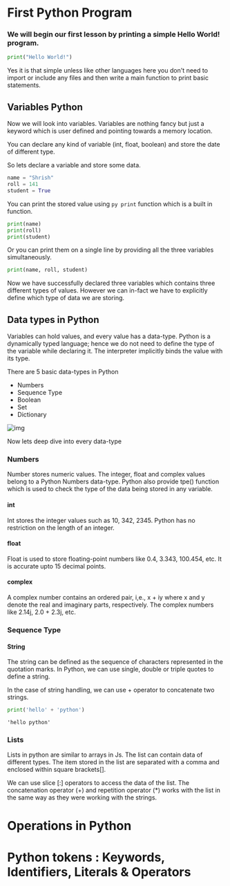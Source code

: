 # First Python Program

### We will begin our first lesson by printing a simple Hello World! program.

```py
print("Hello World!")
```
Yes it is that simple unless like other languages here you don't need to import or include any files and then write a main function to print basic statements.

## Variables Python

Now we will look into variables.
Variables are nothing fancy but just a keyword which is user defined and pointing towards a memory location.

You can declare any kind of variable (int, float, boolean) and store the date of different type. 

So lets declare a variable and store some data.

```py
name = "Shrish"
roll = 141
student = True

```
You can print the stored value using ```py print``` function which is a built in function.

```py
print(name)
print(roll)
print(student)
```
Or you can print them on a single line by providing all the three variables simultaneously.

```py
print(name, roll, student)
```

Now we have successfully declared three variables which contains three different types of values. However we can in-fact we have to explicitly define which type of data we are storing.


## Data types in Python

Variables can hold values, and every value has a data-type. Python is a dynamically typed language; hence we do not need to define the type of the variable while declaring it. The interpreter implicitly binds the value with its type.

There are 5 basic data-types in Python
- Numbers
- Sequence Type
- Boolean
- Set
- Dictionary

<dl>
<img src="/assets/python-data-types.png" alt="img">
</dl>

Now lets deep dive into every data-type

### Numbers
Number stores numeric values. The integer, float and complex values belong to a Python Numbers data-type.
Python also provide tpe() function which is used to check the type of the data being stored in any variable.

#### int 
Int stores the integer values such as 10, 342, 2345. Python has no restriction on the length of an integer.

#### float
Float is used to store floating-point numbers like 0.4, 3.343, 100.454, etc. It is accurate upto 15 decimal points.

#### complex
A complex number contains an ordered pair, i,e., x + iy where x and y denote the real and imaginary parts, respectively. The complex numbers like 2.14j, 2.0 + 2.3j, etc.



### Sequence Type

#### String 
The string can be defined as the sequence of characters represented in the quotation marks. In Python, we can use single, double or triple quotes to define a string.

In the case of string handling, we can use + operator to concatenate two strings.

```py
print('hello' + 'python')
```

```
'hello python'
```

### Lists
Lists in python are similar to arrays in Js. The list can contain data of different types. The item stored in the list are separated with a comma and enclosed within square brackets[].

We can use slice [:] operators to access the data of the list. The concatenation operator (+) and repetition operator (*) works with the list in the same way as they were working with the strings.

# Operations in Python
# Python tokens : Keywords, Identifiers, Literals & Operators
